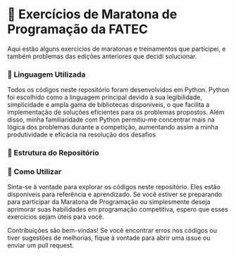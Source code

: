 # 🚀 Exercícios de Maratona de Programação da FATEC

Aqui estão alguns exercícios de maratonas e treinamentos que participei, e também problemas das edições anteriores que decidi solucionar. 


### 🐍 Linguagem Utilizada

Todos os códigos neste repositório foram desenvolvidos em Python. Python foi escolhido como a linguagem principal devido à sua legibilidade, simplicidade e ampla gama de bibliotecas disponíveis, o que facilita a implementação de soluções eficientes para os problemas propostos. Além disso, minha familiaridade com Python permitiu-me concentrar mais na lógica dos problemas durante a competição, aumentando assim a minha produtividade e eficácia na resolução dos desafios


### 📂 Estrutura do Repositório



### 📝 Como Utilizar

Sinta-se à vontade para explorar os códigos neste repositório. Eles estão disponíveis para referência e aprendizado. Se você estiver se preparando para participar da Maratona de Programação ou simplesmente deseja aprimorar suas habilidades em programação competitiva, espero que esses exercícios sejam úteis para você.

Contribuições são bem-vindas! Se você encontrar erros nos códigos ou tiver sugestões de melhorias, fique à vontade para abrir uma issue ou enviar um pull request.